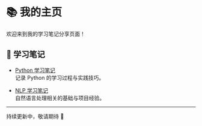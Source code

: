 # 📚 我的主页

欢迎来到我的学习笔记分享页面！

## 📝 学习笔记
- [Python 学习笔记](python.md)  
  记录 Python 的学习过程与实践技巧。
  
- [NLP 学习笔记](NLP.md)  
  自然语言处理相关的基础与项目经验。

---

持续更新中，敬请期待 🎉
